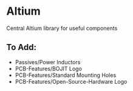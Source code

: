 # Altium
Central Altium library for useful components

## To Add:

- Passives/Power Inductors
- PCB-Features/BOJIT Logo
- PCB-Features/Standard Mounting Holes
- PCB-Features/Open-Source-Hardware Logo

